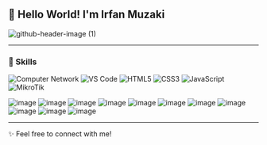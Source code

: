 ## 👋 Hello World! I'm Irfan Muzaki

![github-header-image (1)](https://github.com/user-attachments/assets/e8151e08-7578-4924-a77e-a391b4a75c20)

---

### 🚀 Skills

![Computer Network](https://img.shields.io/badge/Computer%20Network-%23007ACC?style=for-the-badge&logo=cisco&logoColor=white)
![VS Code](https://img.shields.io/badge/VS%20Code-007ACC?style=for-the-badge&logo=visual-studio-code&logoColor=white)
![HTML5](https://img.shields.io/badge/HTML5-E34F26?style=for-the-badge&logo=html5&logoColor=white)
![CSS3](https://img.shields.io/badge/CSS3-1572B6?style=for-the-badge&logo=css3&logoColor=white)
![JavaScript](https://img.shields.io/badge/JavaScript-F7DF1E?style=for-the-badge&logo=javascript&logoColor=black)
![MikroTik](https://img.shields.io/badge/MikroTik-%23000?style=for-the-badge&logo=mikrotik&logoColor=white)

<!-- Badges Placeholder -->
![image]({BadgeURLHere})
![image]({BadgeURLHere})
![image]({BadgeURLHere})
![image]({BadgeURLHere})
![image]({BadgeURLHere})
![image]({BadgeURLHere})
![image]({BadgeURLHere})
![image]({BadgeURLHere})
![image]({BadgeURLHere})
![image]({BadgeURLHere})
![image]({BadgeURLHere})

---

✨ Feel free to connect with me!
